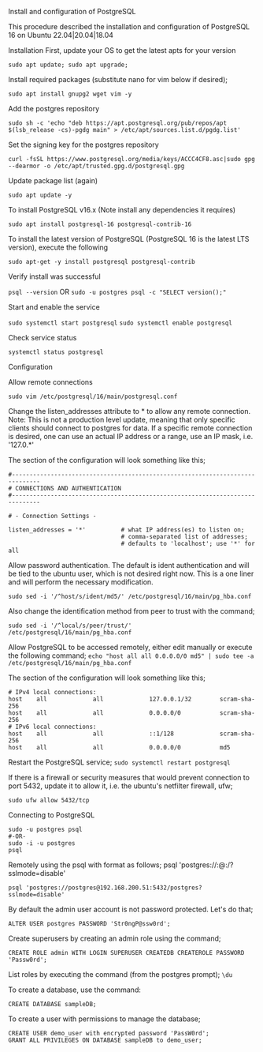 Install and configuration of PostgreSQL

This procedure described the installation and configuration of PostgreSQL 16 on Ubuntu 22.04|20.04|18.04

Installation
First, update your OS to get the latest apts for your version

`sudo apt update; sudo apt upgrade;`

Install required packages (substitute nano for vim below if desired);

`sudo apt install gnupg2 wget vim -y`

Add the postgres repository

`sudo sh -c 'echo "deb https://apt.postgresql.org/pub/repos/apt $(lsb_release -cs)-pgdg main" > /etc/apt/sources.list.d/pgdg.list'`

Set the signing key for the postgres repository

`curl -fsSL https://www.postgresql.org/media/keys/ACCC4CF8.asc|sudo gpg --dearmor -o /etc/apt/trusted.gpg.d/postgresql.gpg`

Update package list (again)

`sudo apt update -y`

To install PostgreSQL v16.x (Note install any dependencies it requires)

`sudo apt install postgresql-16 postgresql-contrib-16`

To install the latest version of PostgreSQL (PostgreSQL 16 is the latest LTS version), execute the following

`sudo apt-get -y install postgresql postgresql-contrib`

Verify install was successful

`psql --version` OR `sudo -u postgres psql -c "SELECT version();"`

Start and enable the service

`sudo systemctl start postgresql`
`sudo systemctl enable postgresql`

Check service status

`systemctl status postgresql`

Configuration

Allow remote connections

`sudo vim /etc/postgresql/16/main/postgresql.conf`

Change the listen_addresses attribute to * to allow any remote connection. Note: This is not a production level update, meaning that only specific clients should connect to postgres for data. If a specific remote connection is desired, one can use an actual IP address or a range, use an IP mask, i.e. '127.0.*'

The section of the configuration will look something like this;

```shell
#------------------------------------------------------------------------------
# CONNECTIONS AND AUTHENTICATION
#------------------------------------------------------------------------------

# - Connection Settings -

listen_addresses = '*'          # what IP address(es) to listen on;
                                # comma-separated list of addresses;
                                # defaults to 'localhost'; use '*' for all
```

Allow password authentication. The default is ident authentication and will be tied to the ubuntu user, which is not desired right now. This is a one liner and will perform the necessary modification.

`sudo sed -i '/^host/s/ident/md5/' /etc/postgresql/16/main/pg_hba.conf`

Also change the identification method from peer to trust with the command;

`sudo sed -i '/^local/s/peer/trust/' /etc/postgresql/16/main/pg_hba.conf`

Allow PostgreSQL to be accessed remotely, either edit manually or execute the following command;
`echo "host all all 0.0.0.0/0 md5" | sudo tee -a /etc/postgresql/16/main/pg_hba.conf`

The section of the configuration will look something like this;
```shell
# IPv4 local connections:
host    all             all             127.0.0.1/32        scram-sha-256
host    all             all             0.0.0.0/0           scram-sha-256
# IPv6 local connections:
host    all             all             ::1/128             scram-sha-256
host    all             all             0.0.0.0/0           md5
```

Restart the PostgreSQL service; `sudo systemctl restart postgresql`

If there is a firewall or security measures that would prevent connection to port 5432, update it to allow it, i.e. the ubuntu's netfilter firewall, ufw;

`sudo ufw allow 5432/tcp`

Connecting to PostgreSQL

```shell
sudo -u postgres psql
#-OR-
sudo -i -u postgres
psql
```

Remotely using the psql with format as follows; psql 'postgres://<username>:<password>@<host>:<port>/<db>?sslmode=disable'

`psql 'postgres://postgres@192.168.200.51:5432/postgres?sslmode=disable'`

By default the admin user account is not password protected. Let's do that;

`ALTER USER postgres PASSWORD 'Str0ngP@ssw0rd';`

Create superusers by creating an admin role using the command;

`CREATE ROLE admin WITH LOGIN SUPERUSER CREATEDB CREATEROLE PASSWORD 'Passw0rd';`

List roles by executing the command (from the postgres prompt); `\du`

To create a database, use the command:

`CREATE DATABASE sampleDB;`

To create a user with permissions to manage the database;

```shell
CREATE USER demo_user with encrypted password 'PassW0rd';
GRANT ALL PRIVILEGES ON DATABASE sampleDB to demo_user;
```